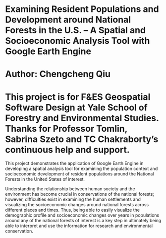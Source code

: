 # Examining Resident Populations and Development around National Forests in the U.S. – A Spatial and Socioeconomic Analysis Tool with Google Earth Engine

# Author: Chengcheng Qiu

# This project is for F&ES Geospatial Software Design at Yale School of Forestry and Environmental Studies. Thanks for Professor Tomlin, Sabrina Szeto and TC Chakraborty’s continuous help and support. 

This project demonstrates the application of Google Earth Engine in developing a spatial analysis tool for examining the population context and socioeconomic development of resident populations around the National Forests in the United States of interest. 

Understanding the relationship between human society and the environment has become crucial in conservations of the national forests; however, difficulties exist in examining the human settlements and visualizing the socioeconomic changes around national forests across different places and times. Thus, being able to easily visualize the demographic profile and socioeconomic changes over years in populations around any of the national forests of interest is a key step in ultimately being able to interpret and use the information for research and environmental conservation.

